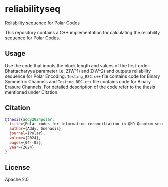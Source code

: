 # reliabilityseq
Reliability sequence for Polar Codes

This repository contains a C++ implementation for calculating the reliability sequence for Polar Codes.

## Usage
Use the code that inputs the block length and values of the first-order Bhattacharyya parameter i.e. Z(W^1) and Z(W^2) and outputs reliability sequence for Polar Encoding.  `Testing_BSC.c++` file contains code for Binary Symmetric Channels and `Testing_BEC.c++` file contains code for Binary Erasure Channels. For detailed description of the code refer to the thesis mentioned under Citation. 

## Citation
```bibtex
@thesis{addy2024polar,
  title={Polar codes for information reconciliation in QKD Quantum security for polarized channels},
  author={Addy, Snehasis},
  journal={Polar},
  volume={2024},
  pages={04--05},
  year={2024}
}
```

## License

Apache 2.0
